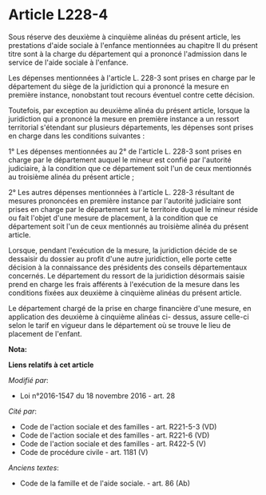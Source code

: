 # Article L228-4

Sous réserve des deuxième à cinquième alinéas du présent article, les prestations d'aide sociale à l'enfance mentionnées au
chapitre II du présent titre sont à la charge du département qui a prononcé l'admission dans le service de l'aide sociale à
l'enfance. 

Les dépenses mentionnées à l'article L. 228-3 sont prises en charge par le département du siège de la juridiction qui a
prononcé la mesure en première instance, nonobstant tout recours éventuel contre cette décision. 

Toutefois, par exception au deuxième alinéa du présent article, lorsque la juridiction qui a prononcé la mesure en première
instance a un ressort territorial s'étendant sur plusieurs départements, les dépenses sont prises en charge dans les
conditions suivantes : 

1° Les dépenses mentionnées au 2° de l'article L. 228-3 sont prises en charge par le département auquel le mineur est confié
par l'autorité judiciaire, à la condition que ce département soit l'un de ceux mentionnés au troisième alinéa du présent
article ; 

2° Les autres dépenses mentionnées à l'article L. 228-3 résultant de mesures prononcées en première instance par l'autorité
judiciaire sont prises en charge par le département sur le territoire duquel le mineur réside ou fait l'objet d'une mesure de
placement, à la condition que ce département soit l'un de ceux mentionnés au troisième alinéa du présent article.

Lorsque, pendant l'exécution de la mesure, la juridiction décide de se dessaisir du dossier au profit d'une autre
juridiction, elle porte cette décision à la connaissance des présidents des conseils départementaux concernés. Le département
du ressort de la juridiction désormais saisie prend en charge les frais afférents à l'exécution de la mesure dans les
conditions fixées aux deuxième à cinquième alinéas du présent article. 

Le département chargé de la prise en charge financière d'une mesure, en application des deuxième à cinquième alinéas ci-
dessus, assure celle-ci selon le tarif en vigueur dans le département où se trouve le lieu de placement de l'enfant.

**Nota:**



**Liens relatifs à cet article**

_Modifié par_:

  - Loi n°2016-1547 du 18 novembre 2016 - art. 28

_Cité par_:

  - Code de l'action sociale et des familles - art. R221-5-3 (VD)
  - Code de l'action sociale et des familles - art. R221-6 (VD)
  - Code de l'action sociale et des familles - art. R422-5 (V)
  - Code de procédure civile - art. 1181 (V)

_Anciens textes_:

  - Code de la famille et de l'aide sociale. - art. 86 (Ab)
